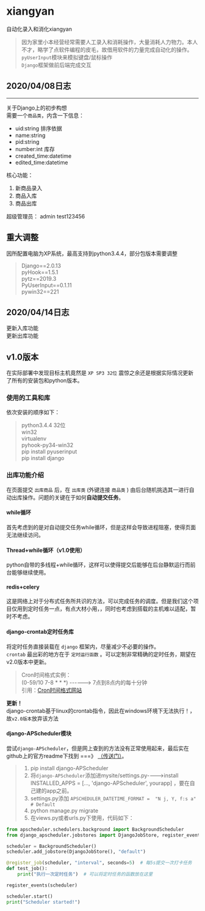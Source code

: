 # xiangyan
 自动化录入和消化xiangyan
 > 因为家里小本经营经常需要人工录入和消耗操作，大量消耗人力物力。本人  
 > 不才，略学了点软件编程的皮毛，故借用软件的力量完成自动化的操作。  
 > `pyUserInput`模块来模拟键盘/鼠标操作  
 > `Django`框架做前后端完成交互  

## 2020/04/08日志
---
关于Django上的初步构想  
需要一个`商品类`，内含一下信息：
* uid:string 排序依据
* name:string
* pid:string 
* number:int 库存
* created_time:datetime
* edited_time:datetime

核心功能：  
1. 新商品录入
2. 商品入库
3. 商品出库

超级管理员：
admin
test123456

## 重大调整
因所配置电脑为XP系统，最高支持到python3.4.4，部分包版本需要调整

> Django==2.0.13  
> pyHook==1.5.1  
> pytz==2019.3  
> PyUserInput==0.1.11  
> pywin32==221  

## 2020/04/14日志
更新入库功能  
更新出库功能

## v1.0版本
在实际部署中发现目标主机竟然是 `XP SP3 32位` 震惊之余还是根据实际情况更新了所有的安装包和python版本。

### 使用的工具和库
依次安装的顺序如下：
> python3.4.4 32位  
> win32  
> virtualenv  
> pyhook-py34-win32  
> pip install pyuserinput  
> pip install django  

### 出库功能介绍
在页面提交 `出库商品` 后，在 `出库类` (外键连接 `商品类` ) 由后台随机挑选其一进行自动出库操作。问题的关键在于如何**自动提交任务**。

#### while循环
首先考虑到的是对自动提交任务while循环，但是这样会导致进程阻塞，使得页面无法继续访问。

#### Thread+while循环（v1.0使用）
python自带的多线程+while循环，这样可以使得提交后能够在后台静默运行而前台能够继续使用。

#### redis+celery
这是网络上对于分布式任务所共识的方法，可以完成任务的调度。但是我们这个项目仅用到定时任务一点，有点大材小用，，同时也考虑到搭载的主机难以适配，暂时不考虑。

#### django-crontab定时任务库
将定时任务直接装载在 `django` 框架内，尽量减少不必要的操作。  
`crontab` 最出彩的地方在于 `定时运行函数` 。可以定制非常精确的定时任务，期望在v2.0版本中更新。
>  Cron时间格式实例：  
>  (0-59/10 7-8 * * *)    ------>  7点到8点内的每十分钟  
>  引用：[Cron时间格式网站](https://crontab.guru/#13_*/1_*_*_*)

**更新！**  
django-crontab基于linux的crontab指令，因此在windows环境下无法执行！，故`v2.0版本`放弃该方法

#### django-APScheduler模块
尝试`django-APScheduler`，但是网上查到的方法没有正常使用起来，最后实在github上的官方readme下找到 ===》 [（传送门）](https://github.com/jarekwg/django-apscheduler)。  


> 1. pip install django-APScheduler  
> 2. 将`django-APScheduler`添加进mysite/settings.py---->install INSTALLED_APPS = [..., 'django-APScheduler', yourapp] ，要在自己建的app之前。  
> 3. settings.py添加 `APSCHEDULER_DATETIME_FORMAT =  "N j, Y, f:s a"  # Default`  
> 4. python manage.py migrate  
> 5. 在views.py或者urls.py下使用，代码如下： 

```python
from apscheduler.schedulers.background import BackgroundScheduler
from django_apscheduler.jobstores import DjangoJobStore, register_events, register_job

scheduler = BackgroundScheduler()
scheduler.add_jobstore(DjangoJobStore(), "default")

@register_job(scheduler, "interval", seconds=5)  # 每5s提交一次打卡任务
def test_job():
    print("执行一次定时任务")  # 可以将定时任务的函数放在这里

register_events(scheduler)

scheduler.start()
print("Scheduler started!")
```

